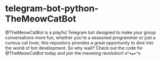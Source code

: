 # telegram-bot-python-TheMeowCatBot
@TheMeowCatBot is a playful Telegram bot designed to make your group conversations more fun, whether you're a seasoned programmer or just a curious cat lover, this repository provides a great opportunity to dive into the world of bot development. So why wait? Check out the code for @TheMeowCatBot today and join the meowing revolution! ฅ^•ﻌ•^ฅ
